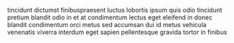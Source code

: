 tincidunt dictumst finibuspraesent luctus lobortis ipsum quis odio tincidunt
pretium blandit odio in et at condimentum lectus eget eleifend in donec blandit
condimentum orci metus sed accumsan dui id metus vehicula venenatis viverra
interdum eget sapien pellentesque gravida tortor in finibus